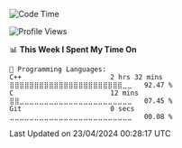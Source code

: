 <!-- ![](https://github-readme-stats.vercel.app/api?username=wufeng15226&show_icons=true&count_private=true) -->
<!-- <div align="center"> <img src="https://stats.justsong.cn/api/leetcode?id=wufeng15226&cn=true"> </div>-->

<!--START_SECTION:waka-->
![Code Time](http://img.shields.io/badge/Code%20Time-542%20hrs%2027%20mins-blue)

![Profile Views](http://img.shields.io/badge/Profile%20Views-0-blue)

📊 **This Week I Spent My Time On** 

```text
💬 Programming Languages: 
C++                      2 hrs 32 mins       ⣿⣿⣿⣿⣿⣿⣿⣿⣿⣿⣿⣿⣿⣿⣿⣿⣿⣿⣿⣿⣿⣿⣿⣀⣀   92.47 % 
C                        12 mins             ⣿⣿⣀⣀⣀⣀⣀⣀⣀⣀⣀⣀⣀⣀⣀⣀⣀⣀⣀⣀⣀⣀⣀⣀⣀   07.45 % 
Git                      0 secs              ⣀⣀⣀⣀⣀⣀⣀⣀⣀⣀⣀⣀⣀⣀⣀⣀⣀⣀⣀⣀⣀⣀⣀⣀⣀   00.08 % 
```


 Last Updated on 23/04/2024 00:28:17 UTC
<!--END_SECTION:waka-->
